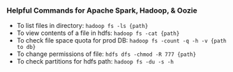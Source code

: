 ### Helpful Commands for Apache Spark, Hadoop, & Oozie
* To list files in directory: `hadoop fs -ls {path}`
* To view contents of a file in hdfs: `hadoop fs -cat {path}`
* To check file space quota for prod DB: `hadoop fs -count -q -h -v {path to db}`
* To change permissions of file: `hdfs dfs -chmod -R 777 {path}`
* To check partitions for hdfs path: `hadoop fs -du -s -h`
